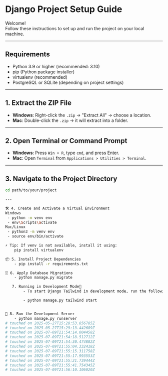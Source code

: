 # Django Project Setup Guide

Welcome!  
Follow these instructions to set up and run the project on your local machine.

---

## Requirements

- Python 3.9 or higher (recommended: 3.10)
- pip (Python package installer)
- virtualenv (recommended)
- PostgreSQL or SQLite (depending on project settings)

---

## 1. Extract the ZIP File

- **Windows**: Right-click the `.zip` → "Extract All" → choose a location.
- **Mac**: Double-click the `.zip` → it will extract into a folder.

---

## 2. Open Terminal or Command Prompt

- **Windows**: Press `Win + R`, type `cmd`, and press Enter.
- **Mac**: Open `Terminal` from `Applications > Utilities > Terminal`.

---

## 3. Navigate to the Project Directory

```bash
cd path/to/your/project

---

🛠️ 4. Create and Activate a Virtual Environment
Windows
 - python -m venv env
 - env\Scripts\activate
Mac/Linux
 - python3 -m venv env
 - source env/bin/activate

⚡ Tip: If venv is not available, install it using:
    pip install virtualenv

📦 5. Install Project Dependencies
    - pip install -r requirements.txt

🗄️ 6. Apply Database Migrations
    - python manage.py migrate

   7. Running in Development Mode
        - To start Django Tailwind in development mode, run the following command in a terminal:

        - python manage.py tailwind start


🚀 8. Run the Development Server
    - python manage.py runserver
# touched on 2025-05-27T15:28:53.856785Z
# touched on 2025-05-27T15:29:13.442689Z
# touched on 2025-07-09T21:54:14.004458Z
# touched on 2025-07-09T21:54:18.512712Z
# touched on 2025-07-09T21:54:30.474882Z
# touched on 2025-07-09T21:55:04.332418Z
# touched on 2025-07-09T21:55:15.311758Z
# touched on 2025-07-09T21:55:17.993553Z
# touched on 2025-07-09T21:55:21.739444Z
# touched on 2025-07-09T21:55:41.754345Z
# touched on 2025-07-09T21:56:10.106020Z